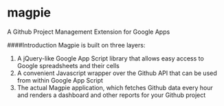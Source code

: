 magpie
======

A Github Project Management Extension for Google Apps

####Introduction
Magpie is built on three layers:
1. A jQuery-like Google App Script library that allows easy access to Google spreadsheets and their cells
2. A convenient Javascript wrapper over the Github API that can be used from within Google App Script
3. The actual Magpie application, which fetches Github data every hour and renders a dashboard and other reports for your Github project

